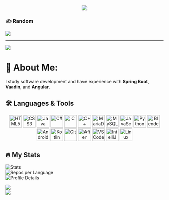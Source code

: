<div align="center">
  <img src="https://visitor-badge.laobi.icu/badge?page_id=LucasWessel.LucasWessel" />
</div>

### ✍️ Random 
![](https://quotes-github-readme.vercel.app/api?type=horizontal&theme=radical)

---
[![](https://visitcount.itsvg.in/api?id=trexdevelop&icon=0&color=0)](https://visitcount.itsvg.in)
>
# 💫 About Me:
<section id="about-me">
  <p>
    I study software development and have experience with <strong>Spring Boot</strong>, <strong>Vaadin</strong>, and <strong>Angular</strong>.
  </p>
</section>

## 🛠 Languages & Tools

<div align="center">
  <img class="tool-icon" src="https://cdn.jsdelivr.net/gh/devicons/devicon/icons/html5/html5-original.svg" height="40" alt="HTML5" />
  <img class="tool-icon" src="https://cdn.jsdelivr.net/gh/devicons/devicon/icons/css3/css3-original.svg" height="40" alt="CSS3" />
  <img class="tool-icon" src="https://cdn.jsdelivr.net/gh/devicons/devicon/icons/java/java-original.svg" height="40" alt="Java" />
  <img class="tool-icon" src="https://cdn.jsdelivr.net/gh/devicons/devicon/icons/csharp/csharp-original.svg" height="40" alt="C#" />
  <img class="tool-icon" src="https://cdn.jsdelivr.net/gh/devicons/devicon/icons/c/c-original.svg" height="40" alt="C" />
  <img class="tool-icon" src="https://cdn.jsdelivr.net/gh/devicons/devicon/icons/cplusplus/cplusplus-original.svg" height="40" alt="C++" />
  <img class="tool-icon" src="https://cdn.jsdelivr.net/gh/devicons/devicon/icons/mariadb/mariadb-original.svg" height="40" alt="MariaDB" />
  <img class="tool-icon" src="https://cdn.jsdelivr.net/gh/devicons/devicon/icons/mysql/mysql-original.svg" height="40" alt="MySQL" />
  <img class="tool-icon" src="https://cdn.jsdelivr.net/gh/devicons/devicon/icons/javascript/javascript-original.svg" height="40" alt="JavaScript" />
  <img class="tool-icon" src="https://cdn.jsdelivr.net/gh/devicons/devicon/icons/python/python-original.svg" height="40" alt="Python" />
  <img class="tool-icon" src="https://cdn.jsdelivr.net/gh/devicons/devicon/icons/blender/blender-original.svg" height="40" alt="Blender" />
  <img class="tool-icon" src="https://cdn.jsdelivr.net/gh/devicons/devicon/icons/android/android-original.svg" height="40" alt="Android" />
  <img class="tool-icon" src="https://cdn.jsdelivr.net/gh/devicons/devicon/icons/kotlin/kotlin-original.svg" height="40" alt="Kotlin" />
  <img class="tool-icon" src="https://cdn.jsdelivr.net/gh/devicons/devicon/icons/git/git-original.svg" height="40" alt="Git" />
  <img class="tool-icon" src="https://cdn.jsdelivr.net/gh/devicons/devicon/icons/aftereffects/aftereffects-original.svg" height="40" alt="After Effects" />
  <img class="tool-icon" src="https://cdn.jsdelivr.net/gh/devicons/devicon/icons/vscode/vscode-original.svg" height="40" alt="VSCode" />
  <img class="tool-icon" src="https://cdn.jsdelivr.net/gh/devicons/devicon/icons/intellij/intellij-original.svg" height="40" alt="IntelliJ IDEA" />
  <img class="tool-icon" src="https://cdn.jsdelivr.net/gh/devicons/devicon/icons/linux/linux-original.svg" height="40" alt="Linux" />
</div>

## 🔥 My Stats

![Stats](http://github-profile-summary-cards.vercel.app/api/cards/stats?username=trexdevelop&theme=transparent)  
![Repos per Language](http://github-profile-summary-cards.vercel.app/api/cards/repos-per-language?username=trexdevelop&theme=transparent&exclude=None)  
![Profile Details](http://github-profile-summary-cards.vercel.app/api/cards/profile-details?username=trexdevelop&theme=transparent)  


![](https://github-readme-stats.vercel.app/api?username=trexdevelop&theme=dark&hide_border=false&include_all_commits=false&count_private=false)<br/>
![](https://nirzak-streak-stats.vercel.app/?user=trexdevelop&theme=dark&hide_border=false)<br/>


